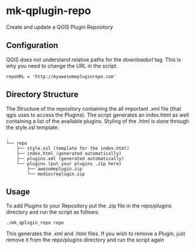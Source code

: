 # mk-qplugin-repo
Create and update a QGIS Plugin Repository 

## Configuration
QGIS does not understand relative paths for the _downloadurl_ tag.
This is why you need to change the URL in the script.

    repoURL = 'http://myawesomepluginrepo.com'

## Directory Structure
The Structure of the repository containing the all important .xml file (that qgis uses to access the Plugins).
The script generates an index.html as well containing a list of the available plugins.
Styling of the .html is done through the style.xsl template.

    .
    └── repo
        ├── style.xsl (template for the index.html)
        ├── index.html (generated automatically)
        ├── plugins.xml (generated automatically)
        └── plugins (put your plugins .zip here)
            ├── awesomeplugin.zip
            └── mediocreplugin.zip

## Usage
To add Plugins to your Repository put the .zip file in the repo/plugins directory and run the script as follows:

    ./mk_qplugin_repo repo
This generates the .xml and .html files.
If you wish to remove a Plugin, just remove it from the repo/plugins directory and run the script again
